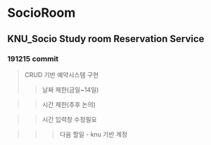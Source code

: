 # SocioRoom
## KNU_Socio Study room Reservation Service

### 191215 commit
>CRUD 기반 예약시스템 구현
>>날짜 제한(금일~14일)

>>시간 제한(추후 논의)

>>시간 입력창 수정필요

>>>다음 할일 - knu 기반 계정
